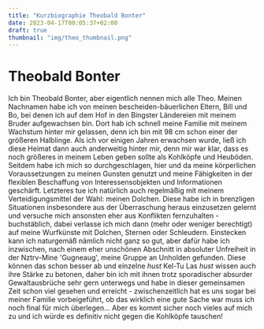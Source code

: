```yaml
---
title: "Kurzbiographie Theobald Bonter"
date: 2023-04-17T00:05:37+02:00
draft: true
thumbnail: "img/theo_thumbnail.png"
---
```


# Theobald Bonter

Ich bin Theobald Bonter, aber eigentlich nennen mich alle Theo. Meinen Nachnamen habe ich von meinen bescheiden-bäuerlichen Eltern, Bill und Bo, bei denen ich auf dem Hof in den Bingster Ländereien mit meinem Bruder aufgewachsen bin.
Dort hab ich schnell meine Familie mit meinem Wachstum hinter mir gelassen, denn ich bin mit 98 cm schon einer der größeren Halblinge. Als ich vor einigen Jahren erwachsen wurde, ließ ich diese Heimat dann auch anderweitig hinter mir, denn mir war klar, dass es noch größeres in meinem Leben geben sollte als Kohlköpfe und Heuböden. Seitdem habe ich mich so durchgeschlagen, hier und da meine körperlichen Voraussetzungen zu meinen Gunsten genutzt und meine Fähigkeiten in der flexiblen Beschaffung von Interessensobjekten und Informationen geschärft.
Letzteres tue ich natürlich auch regelmäßig mit meinem Verteidigungsmittel der Wahl: meinen Dolchen. Diese habe ich in brenzligen Situationen insbesondere aus der Überraschung heraus einzusetzen gelernt und versuche mich ansonsten eher aus Konflikten fernzuhalten - buchstäblich, dabei verlasse ich mich dann (mehr oder weniger berechtigt) auf meine Wurfkünste mit Dolchen, Sternen oder Schleudern. Einstecken kann ich naturgemäß nämlich nicht ganz so gut, aber dafür habe ich inzwischen, nach einem eher unschönen Abschnitt in absoluter Unfreiheit in der Nztrv-Mine 'Gugneaug', meine Gruppe an Unholden gefunden.
Diese können das schon besser ab und einzelne *hust* Kel-Tu Las *hust* wissen auch ihre Stärke zu betonen, daher bin ich mit ihnen trotz sporadischer absurder Gewaltausbrüche sehr gern unterwegs und habe in dieser gemeinsamen Zeit schon viel gesehen und erreicht - zwischenzeitlich hat es uns sogar bei meiner Familie vorbeigeführt, ob das wirklich eine gute Sache war muss ich noch final für mich überlegen... Aber es kommt sicher noch vieles auf mich zu und ich würde es definitiv nicht gegen die Kohlköpfe tauschen!
